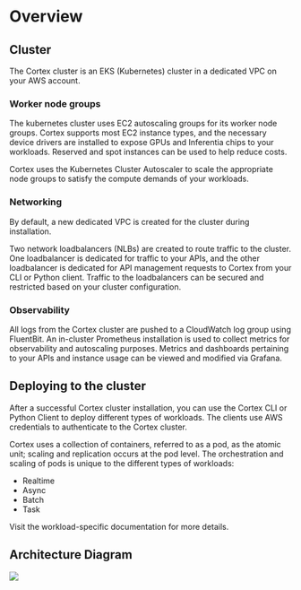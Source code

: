 # Overview

## Cluster

The Cortex cluster is an EKS (Kubernetes) cluster in a dedicated VPC on your AWS account.

### Worker node groups

The kubernetes cluster uses EC2 autoscaling groups for its worker node groups. Cortex supports most EC2 instance types, and the necessary device drivers are installed to expose GPUs and Inferentia chips to your workloads. Reserved and spot instances can be used to help reduce costs.

Cortex uses the Kubernetes Cluster Autoscaler to scale the appropriate node groups to satisfy the compute demands of your workloads.

### Networking

By default, a new dedicated VPC is created for the cluster during installation.

Two network loadbalancers (NLBs) are created to route traffic to the cluster. One loadbalancer is dedicated for traffic to your APIs, and the other loadbalancer is dedicated for API management requests to Cortex from your CLI or Python client. Traffic to the loadbalancers can be secured and restricted based on your cluster configuration.

### Observability

All logs from the Cortex cluster are pushed to a CloudWatch log group using FluentBit. An in-cluster Prometheus installation is used to collect metrics for observability and autoscaling purposes. Metrics and dashboards pertaining to your APIs and instance usage can be viewed and modified via Grafana.

## Deploying to the cluster

After a successful Cortex cluster installation, you can use the Cortex CLI or Python Client to deploy different types of workloads. The clients use AWS credentials to authenticate to the Cortex cluster.

Cortex uses a collection of containers, referred to as a pod, as the atomic unit; scaling and replication occurs at the pod level. The orchestration and scaling of pods is unique to the different types of workloads:

* Realtime
* Async
* Batch
* Task

Visit the workload-specific documentation for more details.

## Architecture Diagram

![](https://user-images.githubusercontent.com/4365343/121231768-ce62e200-c85e-11eb-84b1-3d5d4b999c12.png)
